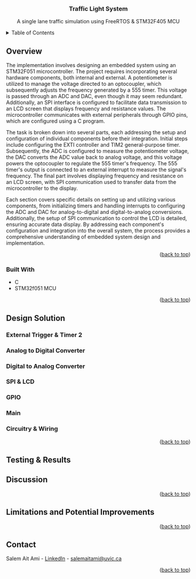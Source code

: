 <a name="readme-top"></a>

<!-- Title -->
<div align="center">
<h3 align="center">Traffic Light System</h3>

  <p align="center">
    A single lane traffic simulation using FreeRTOS & STM32F405 MCU
  </p>
</div>


<!-- TABLE OF CONTENTS -->
<details>
  <summary>Table of Contents</summary>
  <ol>
    <li>
      <a href="#overview">Overview</a>
      <ul>
        <li><a href="#built-with">Built With</a></li>
      </ul>
    </li>
    <li>
      <a href="#design-solution">Design Solution</a>
      <ul>
        <li><a href="#external-trigger--timer-2">External Trigger & Timer 2</a></li>
        <li><a href="#analog-to-digital-converter">Analog to Digital Converter</a></li>
        <li><a href="#digital-to-analog-converter">Digital to Analog Converter</a></li>
        <li><a href="#spi--lcd">SPI & LCD</a></li>
        <li><a href="#gpio">GPIO</a></li>
        <li><a href="#main">Main</a></li>
        <li><a href="#circuitry--wiring">Circuitry & Wiring</a></li>
      </ul>
    </li>
    <li><a href="#discussion">Discussion</a></li>
    <li><a href="#limitations-and-potential-improvements">Limitations and Potential Improvements</a></li>
    <li><a href="#contact">Contact</a></li>
  </ol>
</details>



<!-- ABOUT THE PROJECT -->
## Overview

The implementation involves designing an embedded system using an STM32F051 microcontroller. The project requires incorporating several hardware components, both internal and external. A potentiometer is utilized to manage the voltage directed to an optocoupler, which subsequently adjusts the frequency generated by a 555 timer. This voltage is passed through an ADC and DAC, even though it may seem redundant. Additionally, an SPI interface is configured to facilitate data transmission to an LCD screen that displays frequency and resistance values. The microcontroller communicates with external peripherals through GPIO pins, which are configured using a C program.

The task is broken down into several parts, each addressing the setup and configuration of individual components before their integration. Initial steps include configuring the EXTI controller and TIM2 general-purpose timer. Subsequently, the ADC is configured to measure the potentiometer voltage, the DAC converts the ADC value back to analog voltage, and this voltage powers the optocoupler to regulate the 555 timer's frequency. The 555 timer's output is connected to an external interrupt to measure the signal's frequency. The final part involves displaying frequency and resistance on an LCD screen, with SPI communication used to transfer data from the microcontroller to the display.

Each section covers specific details on setting up and utilizing various components, from initializing timers and handling interrupts to configuring the ADC and DAC for analog-to-digital and digital-to-analog conversions. Additionally, the setup of SPI communication to control the LCD is detailed, ensuring accurate data display. By addressing each component's configuration and integration into the overall system, the process provides a comprehensive understanding of embedded system design and implementation.

<p align="right">(<a href="#readme-top">back to top</a>)</p>


### Built With

* C
* STM32f051 MCU

<p align="right">(<a href="#readme-top">back to top</a>)</p>


<!-- DESIGN SOLUTION -->
## Design Solution

### External Trigger & Timer 2



### Analog to Digital Converter



### Digital to Analog Converter



### SPI & LCD



### GPIO



### Main



### Circuitry & Wiring



<p align="right">(<a href="#readme-top">back to top</a>)</p>

<!-- TESTING & RESULTS -->
## Testing & Results



<!-- DISCUSSION -->
## Discussion



<p align="right">(<a href="#readme-top">back to top</a>)</p>

<!-- LIMITATIONS & POTENTIAL IMPROVEMENTS -->
## Limitations and Potential Improvements



<p align="right">(<a href="#readme-top">back to top</a>)</p>


<!-- CONTACT -->
## Contact

Salem Ait Ami - [LinkedIn](https://www.linkedin.com/in/salemaitami/) - [salemaitami@uvic.ca](salemaitami@uvic.ca)

<p align="right">(<a href="#readme-top">back to top</a>)</p>



<!-- MARKDOWN LINKS & IMAGES -->
[breadboard]: images/breadboard.png
[circuit-diagram]: images/circuit_diagram.png
[prv]: images/prv_setup_hardware.png
[includes]: images/includes.png
[main]: images/maintls.png
[task1]: images/task1.png
[task2]: images/task2.png
[task3]: images/task3.png
[task4]: images/task4.png
